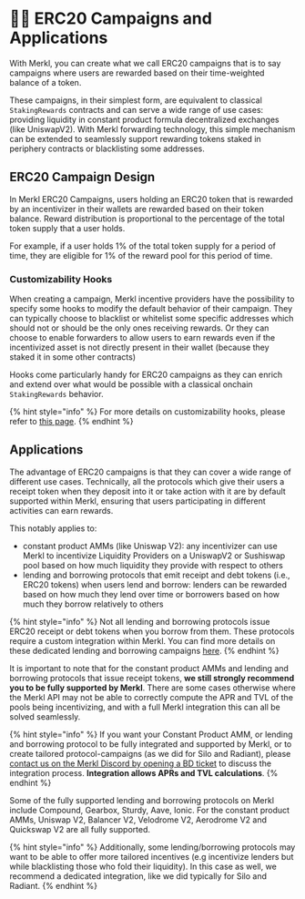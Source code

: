 # 🧑‍🌾 ERC20 Campaigns and Applications

With Merkl, you can create what we call ERC20 campaigns that is to say campaigns where users are rewarded based on their time-weighted balance of a token.

These campaigns, in their simplest form, are equivalent to classical `StakingRewards` contracts and can serve a wide range of use cases: providing liquidity in constant product formula decentralized exchanges (like UniswapV2). With Merkl forwarding technology, this simple mechanism can be extended to seamlessly support rewarding tokens staked in periphery contracts or blacklisting some addresses.

## ERC20 Campaign Design

In Merkl ERC20 Campaigns, users holding an ERC20 token that is rewarded by an incentivizer in their wallets are rewarded based on their token balance. Reward distribution is proportional to the percentage of the total token supply that a user holds.

For example, if a user holds 1% of the total token supply for a period of time, they are eligible for 1% of the reward pool for this period of time.

### Customizability Hooks

When creating a campaign, Merkl incentive providers have the possibility to specify some hooks to modify the default behavior of their campaign. They can typically choose to blacklist or whitelist some specific addresses which should not or should be the only ones receiving rewards. Or they can choose to enable forwarders to allow users to earn rewards even if the incentivized asset is not directly present in their wallet (because they staked it in some other contracts)

Hooks come particularly handy for ERC20 campaigns as they can enrich and extend over what would be possible with a classical onchain `StakingRewards` behavior.

{% hint style="info" %}
For more details on customizability hooks, please refer to [this page](../hooks/README.md).
{% endhint %}

## Applications

The advantage of ERC20 campaigns is that they can cover a wide range of different use cases. Technically, all the protocols which give their users a receipt token when they deposit into it or take action with it are by default supported within Merkl, ensuring that users participating in different activities can earn rewards.

This notably applies to:

- constant product AMMs (like Uniswap V2): any incentivizer can use Merkl to incentivize Liquidity Providers on a UniswapV2 or Sushiswap pool based on how much liquidity they provide with respect to others
- lending and borrowing protocols that emit receipt and debt tokens (i.e., ERC20 tokens) when users lend and borrow: lenders can be rewarded based on how much they lend over time or borrowers based on how much they borrow relatively to others

{% hint style="info" %}
Not all lending and borrowing protocols issue ERC20 receipt or debt tokens when you borrow from them. These protocols require a custom integration within Merkl. You can find more details on these dedicated lending and borrowing campaigns [here](./lending-borrowing.md).
{% endhint %}

It is important to note that for the constant product AMMs and lending and borrowing protocols that issue receipt tokens, **we still strongly recommend you to be fully supported by Merkl**.
There are some cases otherwise where the Merkl API may not be able to correctly compute the APR and TVL of the pools being incentivizing, and with a full Merkl integration this can all be solved seamlessly.

{% hint style="info" %}
If you want your Constant Product AMM, or lending and borrowing protocol to be fully integrated and supported by Merkl, or to create tailored protocol-campaigns (as we did for Silo and Radiant), please [contact us on the Merkl Discord by opening a BD ticket](https://discord.com/invite/jnYfrGxDbe) to discuss the integration process. **Integration allows APRs and TVL calculations**.
{% endhint %}

Some of the fully supported lending and borrowing protocols on Merkl include Compound, Gearbox, Sturdy, Aave, Ionic. For the constant product AMMs, Uniswap V2, Balancer V2, Velodrome V2, Aerodrome V2 and Quickswap V2 are all fully supported.

{% hint style="info" %}
Additionally, some lending/borrowing protocols may want to be able to offer more tailored incentives (e.g incentivize lenders but while blacklisting those who fold their liquidity). In this case as well, we recommend a dedicated integration, like we did typically for Silo and Radiant.
{% endhint %}
